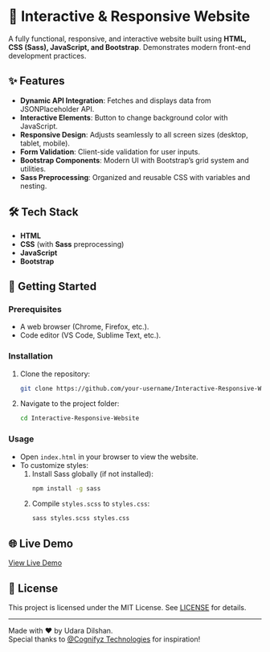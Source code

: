 # 🚀 Interactive & Responsive Website

A fully functional, responsive, and interactive website built using **HTML, CSS (Sass), JavaScript, and Bootstrap**. Demonstrates modern front-end development practices.

## ✨ Features
- **Dynamic API Integration**: Fetches and displays data from JSONPlaceholder API.
- **Interactive Elements**: Button to change background color with JavaScript.
- **Responsive Design**: Adjusts seamlessly to all screen sizes (desktop, tablet, mobile).
- **Form Validation**: Client-side validation for user inputs.
- **Bootstrap Components**: Modern UI with Bootstrap’s grid system and utilities.
- **Sass Preprocessing**: Organized and reusable CSS with variables and nesting.

## 🛠️ Tech Stack
- **HTML**
- **CSS** (with **Sass** preprocessing)
- **JavaScript**
- **Bootstrap**

## 🚀 Getting Started

### Prerequisites
- A web browser (Chrome, Firefox, etc.).
- Code editor (VS Code, Sublime Text, etc.).

### Installation
1. Clone the repository:
   ```bash
   git clone https://github.com/your-username/Interactive-Responsive-Website.git
   ```
2. Navigate to the project folder:
   ```bash
   cd Interactive-Responsive-Website
   ```

### Usage
- Open `index.html` in your browser to view the website.
- To customize styles:
  1. Install Sass globally (if not installed):
     ```bash
     npm install -g sass
     ```
  2. Compile `styles.scss` to `styles.css`:
     ```bash
     sass styles.scss styles.css
     ```

## 🌐 Live Demo  
[View Live Demo](https://your-username.github.io/Interactive-Responsive-Website)  


## 📜 License
This project is licensed under the MIT License. See [LICENSE](LICENSE) for details.

---

Made with ❤️ by Udara Dilshan.  
Special thanks to [@Cognifyz Technologies](https://www.linkedin.com/company/cognifyz-tech) for inspiration!

